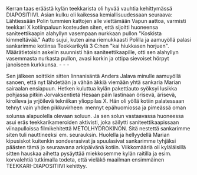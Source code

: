 
Kerran taas eräästä kylän teekkarista oli hyvää vauhtia kehittymässä DIAPOSITIIVI. Asian kulku oli 
kaikessa kemiallisuudessaan seuraava: Lähtiessään Polin tummien kattojen alle viettämään Vapun 
aattoa, varmisti teekkari X kotiinpaluun kosteuden siten, että sijoitti huoneensa saniteettikaapin 
alahyllyn vasempaan nurkkaan pullon "Koskista kimmeltävää." Aatto sujui, kuten aina riemukkaasti 
Polilla ja aamuyöllä palasi sankarimme kotiinsa Teekkarikylä 3 C:hen "kai hiukkasen horjuen". 
Määrätietoisin askelin suunnisti hän saniteettikaapille, otti sen alahyllyn vasemmasta nurkasta pullon, 
avasi korkin ja ottipa sievoiset hörpyt janoiseen kurkkunsa. - - -

Sen jälkeen soittikin sitten linnanisäntä Anders Jalava minulle aamuyöllä sanoen, että nyt lähdetään ja 
vähän äkkiä viemään yhtä sankaria Marian sairaalan ensiapuun. Hetken kuluttua kylän pakettiauto 
syöksyi lusikka pohjassa pitkin Jorvaksentietä Hesaan päin lastinaan örisevä, ärisevä, kiroileva ja 
yrjöilevä tekniikan ylioppilas X. Hän oli yöllä kotiin palatessaan tehnyt vain yhden pikkuvirheen  
mennyt epähuomiossa ja pimeässä oman solunsa alapuolella olevaan soluun. Ja sen solun vastaavassa 
huoneessa asui eräs teekkarikameroiden aktivisti, joka säilytti saniteettikaapissaan viinapulloissa 
filmikehitettä METOLHYDROKINON. Sitä nestettä sankarimme siten tuli nauttineeksi em. 
seurauksin. Huolella ja hellyydellä Marian kipusiskot kuitenkin sondeerasivat ja spuulasivat 
sankarimme tyhjäksi päästen tämä jo seuraavana arkipäivänä kotiin. Viikkomääriä oli kyläläisillä sitten 
hauskaa aihetta pysäyttää miekkosemme kylän raitilla ja esim. korvalehtiä tutkimalla todeta, että 
vieläkö maailman ensimmäinen TEEKKARI-DIAPOSITIIVI kehittyy.